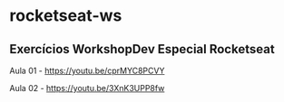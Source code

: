 # rocketseat-ws

## Exercícios WorkshopDev Especial Rocketseat

Aula 01 -  https://youtu.be/cprMYC8PCVY

Aula 02 - https://youtu.be/3XnK3UPP8fw
